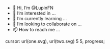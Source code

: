 - 👋 Hi, I’m @LupinFN
- 👀 I’m interested in ...
- 🌱 I’m currently learning ...
- 💞️ I’m looking to collaborate on ...
- 📫 How to reach me ...

<!---
LupinFN/LupinFN is a ✨ special ✨ repository because its `README.md` (this file) appears on your GitHub profile.
You can click the Preview link to take a look at your changes.
--->cursor: url(one.svg), url(two.svg) 5 5, progress;
